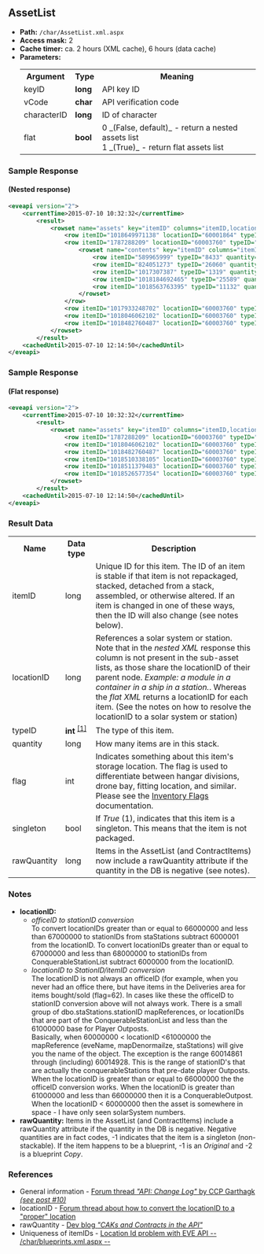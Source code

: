 ## AssetList


* __Path:__ ``/char/AssetList.xml.aspx``
* __Access mask:__ 2
* __Cache timer:__ ca. 2 hours (XML cache), 6 hours (data cache)  
* __Parameters:__
    <table>
        <tbody>
            <tr>
                <th>Argument</th>
                <th>Type</th>
                <th>Meaning</th>
            </tr>
            <tr>
                <td>keyID</td>
                <td><strong>long</strong></td>
                <td>API key ID</td>
            </tr>
            <tr>
                <td>vCode</td>
                <td><strong>char</strong></td>
                <td>API verification code</td>
            </tr>
            <tr>
                <td>characterID</td>
                <td><strong>long</strong></td>
                <td>ID of character</td>
            </tr>
            <tr>
                <td>flat</td>
                <td><strong>bool</strong></td>
                <td>
                    0 _(False, default)_ - return a nested assets list<br />
                    1 _(True)_ - return flat assets list
                </td>
            </tr>
        </tbody>
    </table>

### Sample Response
#### (Nested response)

```xml
<eveapi version="2">
    <currentTime>2015-07-10 10:32:32</currentTime>
        <result>
            <rowset name="assets" key="itemID" columns="itemID,locationID,typeID,quantity,flag,singleton">
                <row itemID="1018649971138" locationID="60001864" typeID="1319" quantity="5" flag="4" singleton="0" />
                <row itemID="1787288209" locationID="60003760" typeID="12743" quantity="1" flag="4" singleton="1" rawQuantity="-1">
                    <rowset name="contents" key="itemID" columns="itemID,typeID,quantity,flag,singleton">
                        <row itemID="589965999" typeID="8433" quantity="1" flag="20" singleton="1" rawQuantity="-1" />
                        <row itemID="824051273" typeID="26060" quantity="1" flag="92" singleton="1" rawQuantity="-1" />
                        <row itemID="1017307387" typeID="1319" quantity="1" flag="5" singleton="1" rawQuantity="-1" />
                        <row itemID="1018184692465" typeID="25589" quantity="2" flag="5" singleton="0" />
                        <row itemID="1018563763395" typeID="11132" quantity="1" flag="5" singleton="0" />
                    </rowset>
                </row>
                <row itemID="1017933248702" locationID="60003760" typeID="24594" quantity="89000" flag="4" singleton="0" />
                <row itemID="1018046062102" locationID="60003760" typeID="16247" quantity="17" flag="4" singleton="0" />
                <row itemID="1018482760487" locationID="60003760" typeID="24595" quantity="46604" flag="4" singleton="0" />
            </rowset>
        </result>
    <cachedUntil>2015-07-10 12:14:50</cachedUntil>
</eveapi>
```  

### Sample Response
#### (Flat response)

```xml
<eveapi version="2">
    <currentTime>2015-07-10 10:32:32</currentTime>
        <result>
            <rowset name="assets" key="itemID" columns="itemID,locationID,typeID,quantity,flag,singleton">
                <row itemID="1787288209" locationID="60003760" typeID="12743" quantity="1" flag="4" singleton="1" rawQuantity="-1" />
                <row itemID="1018046062102" locationID="60003760" typeID="16247" quantity="17" flag="4" singleton="0" />
                <row itemID="1018482760487" locationID="60003760" typeID="24595" quantity="51207" flag="4" singleton="0" />
                <row itemID="1018510338105" locationID="60003760" typeID="24593" quantity="62656" flag="4" singleton="0" />
                <row itemID="1018511379483" locationID="60003760" typeID="19689" quantity="19" flag="4" singleton="0" />
                <row itemID="1018526577354" locationID="60003760" typeID="21918" quantity="348589" flag="4" singleton="0" />
            </rowset>
        </result>
    <cachedUntil>2015-07-10 12:14:50</cachedUntil>
</eveapi>
```  

### Result Data

<table>
    <tbody>
        <tr>
            <th>Name</th>
            <th>Data type</th>
            <th>Description</th>
        </tr>
        <tr>
            <td>itemID</td>
            <td>long</td>
            <td>
                Unique ID for this item.  The ID of an item is stable if that item is not repackaged,
		stacked, detached from a stack, assembled, or otherwise altered.  If an item is changed
		in one of these ways, then the ID will also change (see notes below).
            </td>
        </tr>
        <tr>
            <td>locationID</td>
            <td>long</td>
            <td>
                References a solar system or station. Note that in the <em>nested XML</em> response this 
                column is not present in the sub-asset lists, as those share the locationID of their parent node. 
                <em>Example: a module in a container in a ship in a station.</em>. Whereas the <em>flat XML</em> 
                returns a locationID for each item. (See the notes on how to resolve the locationID to a 
                solar system or station)
            </td>
        </tr>
        <tr>
            <td>typeID</td>
            <td nowrap>
	        <strong>int</strong>
		<sup>
                <a href="../../sde/yaml_typeIDs/">[1]</a>
                </sup>
	    </td>
            <td>The type of this item.</td>
        </tr>
        <tr>
            <td>quantity</td>
            <td>long</td>
            <td>How many items are in this stack.</td>
        </tr>
        <tr>
            <td>flag</td>
            <td>int</td>
            <td>
                Indicates something about this item's storage location. The flag is used to differentiate 
                between hangar divisions, drone bay, fitting location, and similar. Please see the 
                <a href="../enumerations/#inventory-flags">Inventory Flags</a> documentation.
            </td>
        </tr>
        <tr>
            <td>singleton</td>
            <td>bool</td>
            <td>If <em>True</em> (1), indicates that this item is a singleton. This means that the item is not packaged.</td>
        </tr>
        <tr>
            <td>rawQuantity</td>
            <td>long</td>
            <td>Items in the AssetList (and ContractItems) now include a rawQuantity attribute if the quantity in the DB is negative (see notes).</td>
        </tr>
    </tbody>
</table>

### Notes

* __locationID:__    
    * _officeID to stationID conversion_    
        To convert locationIDs greater than or equal to 66000000 
        and less than 67000000 to stationIDs from staStations subtract 6000001 from the locationID. 
        To convert locationIDs greater than or equal to 67000000 and less than 68000000 to 
        stationIDs from ConquerableStationList subtract 6000000 from the locationID.    
    * _locationID to StationID/itemID conversion_    
        The locationID is not always an officeID (for 
        example, when you never had an office there, but have items in the Deliveries area for 
        items bought/sold (flag=62). In cases like these the officeID to stationID conversion 
        above will not always work. There is a small group of dbo.staStations.stationID mapReferences, 
        or locationIDs that are part of the ConquerableStationList and less than the 61000000 base 
        for Player Outposts.    
        Basically, when 60000000 < locationID <61000000 the mapReference (eveName, mapDenormailze, 
        staStations) will give you the name of the object. The exception is the range 60014861 
        through (including) 60014928. This is the range of stationID's that are actually the 
        conquerableStations that pre-date player Outposts. When the locationID is greater than or 
        equal to 66000000 the the officeID conversion works. When the locationID is greater than 
        61000000 and less than 66000000 then it is a ConquerableOutpost. When the locationID 
        < 60000000 then the asset is somewhere in space - I have only seen solarSystem numbers.        
* __rawQuantity:__ Items in the AssetList (and ContractItems) include a rawQuantity attribute if 
    the quantity in the DB is negative. Negative quantities are in fact codes, -1 indicates that 
    the item is a singleton (non-stackable). If the item happens to be a blueprint, -1 is an 
    _Original_ and -2 is a blueprint _Copy_.    
    
### References
* General information - [Forum thread _"API: Change Log"_ by CCP Garthagk _(see post #10)_](http://oldforums.eveonline.com/?a=topic&threadID=575626&page=1)
* locationID - [Forum thread about how to convert the locationID to a "proper" location](http://oldforums.eveonline.com/?a=topic&threadID=667487)    
* rawQuantity - [Dev blog _"CAKs and Contracts in the API"_](http://community.eveonline.com/news/dev-blogs/caks-and-contracts-in-the-api/)
* Uniqueness of itemIDs - [Location Id problem with EVE API -- /char/blueprints.xml.aspx --](https://forums.eveonline.com/default.aspx?g=posts&t=459727)
